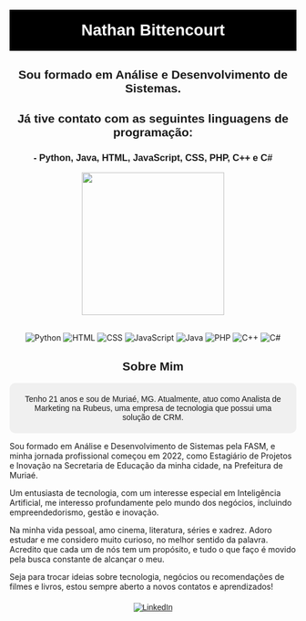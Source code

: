 <h1 align="center" style="color: white; background-color: black; padding: 20px; font-family: 'League Spartan', sans-serif;">
  <span class="animated-name">Nathan Bittencourt</span>
</h1>

<h2 align="center" style="font-family: 'League Spartan', sans-serif;">Sou formado em Análise e Desenvolvimento de Sistemas.</h2>

<h2 align="center" style="font-family: 'League Spartan', sans-serif;">Já tive contato com as seguintes linguagens de programação:</h2>

<h3 align="center" style="font-family: 'League Spartan', sans-serif;">- Python, Java, HTML, JavaScript, CSS, PHP, C++ e C#</h3>

<div align="center">
  <img height="250em" src="https://github-readme-stats.vercel.app/api/top-langs/?username=NathanBittencourt&layout=compact&theme=dark"/>
</div>
<br>
<div align="center">

![Python](https://img.shields.io/badge/Python-3776AB?style=for-the-badge&logo=python&logoColor=white)
  ![HTML](https://img.shields.io/badge/HTML-239120?style=for-the-badge&logo=html5&logoColor=white)
  ![CSS](https://img.shields.io/badge/CSS3-1572B6?style=for-the-badge&logo=css3&logoColor=white)
  ![JavaScript](https://img.shields.io/badge/JavaScript-323330?style=for-the-badge&logo=javascript&logoColor=F7DF1E)
  ![Java](https://img.shields.io/badge/Java-ED8B00?style=for-the-badge&logo=java&logoColor=white)
  ![PHP](https://img.shields.io/badge/PHP-777BB4?style=for-the-badge&logo=php&logoColor=white)
  ![C++](https://img.shields.io/badge/C%2B%2B-00599C?style=for-the-badge&logo=c%2B%2B&logoColor=white)
  ![C#](https://img.shields.io/badge/C%23-239120?style=for-the-badge&logo=c-sharp&logoColor=white)
  
</div>
  

<h2 align="center" style="font-family: 'League Spartan', sans-serif;">Sobre Mim</h2>

<p align="center" style="background-color: #f0f0f0; padding: 20px; border-radius: 10px; font-family: 'League Spartan', sans-serif;">
  Tenho 21 anos e sou de Muriaé, MG. Atualmente, atuo como Analista de Marketing na Rubeus, uma empresa de tecnologia que possui uma solução de CRM. 

  Sou formado em Análise e Desenvolvimento de Sistemas pela FASM, e minha jornada profissional começou em 2022, como Estagiário de Projetos e Inovação na Secretaria de Educação da minha cidade, na Prefeitura de Muriaé.

  Um entusiasta de tecnologia, com um interesse especial em Inteligência Artificial, me interesso profundamente pelo mundo dos negócios, incluindo empreendedorismo, gestão e inovação.

  Na minha vida pessoal, amo cinema, literatura, séries e xadrez. Adoro estudar e me considero muito curioso, no melhor sentido da palavra. Acredito que cada um de nós tem um propósito, e tudo o que faço é movido pela busca constante de alcançar o meu.

  Seja para trocar ideias sobre tecnologia, negócios ou recomendações de filmes e livros, estou sempre aberto a novos contatos e aprendizados!
</p>

<div align="center" style="font-family: 'League Spartan', sans-serif; margin-top: 20px;">
  <a href="https://www.linkedin.com/in/nathanbittencourt/" target="_blank">
    <img src="https://img.shields.io/badge/LinkedIn-0077B5?style=for-the-badge&logo=linkedin&logoColor=white" alt="LinkedIn">
  </a>
</div>

<link href="https://fonts.googleapis.com/css2?family=League+Spartan:wght@400;700&display=swap" rel="stylesheet">

<style>
  @keyframes blink {
    0%, 100% { opacity: 1; }
    50% { opacity: 0; }
  }

  .animated-name {
    display: inline-block;
  }

  .animated-name span {
    animation: blink 1.5s infinite;
    animation-delay: calc(0.1s * var(--i));
  }

  .animated-name span {
    opacity: 0;
  }

  @keyframes letterAnimation {
    0% { opacity: 0; }
    50% { opacity: 1; }
    100% { opacity: 0; }
  }

  .animated-name span {
    display: inline-block;
    animation: letterAnimation 3s infinite;
    animation-delay: calc(0.1s * var(--i));
  }
</style>

<script>
  document.addEventListener("DOMContentLoaded", function() {
    const name = document.querySelector('.animated-name');
    const letters = name.textContent.split('');
    name.innerHTML = letters.map((letter, i) => `<span style="--i: ${i};">${letter}</span>`).join('');
  });
</script>
